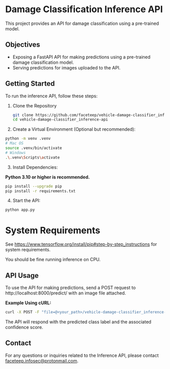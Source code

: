 # Damage Classification Inference API

This project provides an API for damage classification using a pre-trained model.

## Objectives

- Exposing a FastAPI API for making predictions using a pre-trained damage classification model.
- Serving predictions for images uploaded to the API.

## Getting Started

To run the inference API, follow these steps:

1. Clone the Repository

   ```bash
   git clone https://github.com/faceteep/vehicle-damage-classifier_inference-api.git
   cd vehicle-damage-classifier_inference-api
   ```

2. Create a Virtual Environment (Optional but recommended):

```bash
python -m venv .venv
# Mac OS
source .venv/bin/activate
# Windows
.\.venv\Scripts\activate
```

3. Install Dependencies:

**Python 3.10 or higher is recommended.**

```bash
pip install --upgrade pip
pip install -r requirements.txt
```

4. Start the API:

```bash
python app.py
```

# System Requirements

See https://www.tensorflow.org/install/pip#step-by-step_instructions for system requirements.

You should be fine running inference on CPU.

## API Usage
To use the API for making predictions, send a POST request to http://localhost:8000/predict/ with an image file attached.

**Example Using cURL:**

```bash
curl -X POST -F "file=@<your_path>/vehicle-damage-classifier_inference-api/test_images/adversarial-example.jpg" http://localhost:8000/predict/
```
The API will respond with the predicted class label and the associated confidence score.

## Contact
For any questions or inquiries related to the Inference API, please contact faceteep.infosec@protonmail.com.
